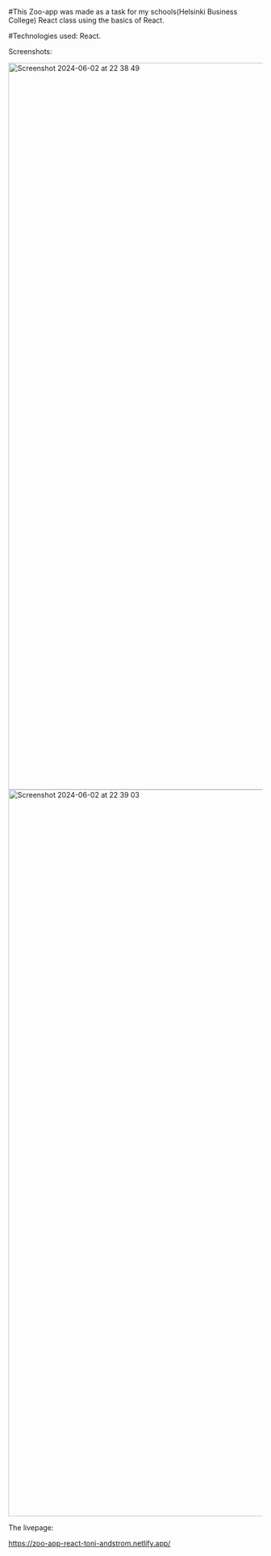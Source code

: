 #This Zoo-app was made as a task for my schools(Helsinki Business College) React class using the basics of React.

#Technologies used: React.

Screenshots:

<img width="1440" alt="Screenshot 2024-06-02 at 22 38 49" src="https://github.com/ToniAndstrom/Zoo_App_React/assets/156178598/e62afd5b-7945-435f-bc03-5a7884fc4145">
<img width="1440" alt="Screenshot 2024-06-02 at 22 39 03" src="https://github.com/ToniAndstrom/Zoo_App_React/assets/156178598/e1e56ed7-05ec-4c1c-b05e-9f83b766004a">



The livepage:

https://zoo-app-react-toni-andstrom.netlify.app/
